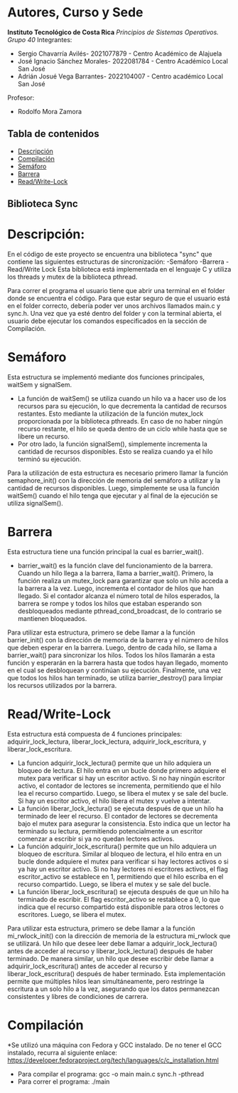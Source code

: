 # Autores, Curso y Sede
**Instituto Tecnológico de Costa Rica**
*Principios de Sistemas Operativos. Grupo 40*
Integrantes:
*    Sergio Chavarría Avilés- 2021077879 - Centro Académico de Alajuela
*    José Ignacio Sánchez Morales- 2022081784 - Centro Académico Local San José
*    Adrián Josué Vega Barrantes- 2022104007 - Centro académico Local San José

Profesor:
*    Rodolfo Mora Zamora 
    
## Tabla de contenidos
- [Descripción](#Descripción)
- [Compilación](#Compilación)
- [Semáforo](#Semáforo)
- [Barrera](#Barrera)
- [Read/Write-Lock](#ReadWrite-Lock)

## Biblioteca Sync
# Descripción:
En el código de este proyecto se encuentra una biblioteca "sync" que contiene las siguientes estructuras de sincronización:
-Semáforo
-Barrera
-Read/Write Lock
Esta biblioteca está implementada en el lenguaje C y utiliza los threads y mutex de la biblioteca pthread.

Para correr el programa el usuario tiene que abrir una terminal en
el folder donde se encuentra el código. Para que estar seguro de que
el usuario está en el folder correcto, debería poder ver unos archivos
llamados main.c y sync.h. 
Una vez que ya esté dentro del folder y con la terminal abierta, 
el usuario debe ejecutar los comandos especificados en la sección de Compilación.

# Semáforo
Esta estructura se implementó mediante dos funciones principales, waitSem y signalSem.
* La función de waitSem() se utiliza cuando un hilo va a hacer uso de los recursos para 
su ejecución, lo que decrementa la cantidad de recursos restantes. Esto mediante la utilización
de la función mutex_lock proporcionada por la biblioteca pthreads. En caso de no haber
ningún recurso restante, el hilo se queda dentro de un ciclo while hasta que se libere 
un recurso. 
* Por otro lado, la función signalSem(), simplemente incrementa la cantidad de
recursos disponibles. Esto se realiza cuando ya el hilo terminó su ejecución.

Para la utilización de esta estructura es necesario primero llamar la función semaphore_init()
con la dirección de memoria del semáforo a utilizar y la cantidad de recursos disponibles. Luego,
simplemente se usa la función waitSem() cuando el hilo tenga que ejecutar y al final de la ejecución
se utiliza signalSem().

# Barrera

Esta estructura tiene una función principal la cual es barrier_wait().
* barrier_wait() es la función clave del funcionamiento de la barrera. Cuando un hilo llega a la barrera, llama a
barrier_wait(). Primero, la función realiza un mutex_lock para garantizar que solo un hilo acceda a la
barrera a la vez. Luego, incrementa el contador de hilos que han llegado. Si el contador alcanza el número
total de hilos esperados, la barrera se rompe y todos los hilos que estaban esperando son desbloqueados
mediante pthread_cond_broadcast, de lo contrario se mantienen bloqueados.

Para utilizar esta estructura, primero se debe llamar a la función barrier_init() con la dirección de memoria 
de la barrera y el número de hilos que deben esperar en la barrera. Luego, dentro de cada hilo, se llama a 
barrier_wait() para sincronizar los hilos. Todos los hilos llamarán a esta función y esperarán en la barrera 
hasta que todos hayan llegado, momento en el cual se desbloquean y continúan su ejecución. Finalmente, una vez 
que todos los hilos han terminado, se utiliza barrier_destroy() para limpiar los recursos utilizados por la barrera.

# Read/Write-Lock

Esta estructura está compuesta de 4 funciones principales: adquirir_lock_lectura, liberar_lock_lectura, 
adquirir_lock_escritura, y liberar_lock_escritura.
* La funcion adquirir_lock_lectura() permite que un hilo adquiera un bloqueo de lectura. El hilo entra en un bucle
donde primero adquiere el mutex para verificar si hay un escritor activo. Si no hay ningún escritor activo, el
contador de lectores se incrementa, permitiendo que el hilo lea el recurso compartido. Luego, se libera el mutex
y se sale del bucle. Si hay un escritor activo, el hilo libera el mutex y vuelve a intentar.
* La función liberar_lock_lectura() se ejecuta después de que un hilo ha terminado de leer el recurso. El contador
de lectores se decrementa bajo el mutex para asegurar la consistencia. Esto indica que un lector ha terminado su
lectura, permitiendo potencialmente a un escritor comenzar a escribir si ya no quedan lectores activos.
* La función adquirir_lock_escritura() permite que un hilo adquiera un bloqueo de escritura. Similar al bloqueo de
lectura, el hilo entra en un bucle donde adquiere el mutex para verificar si hay lectores activos o si ya hay un
escritor activo. Si no hay lectores ni escritores activos, el flag escritor_activo se establece en 1, permitiendo
que el hilo escriba en el recurso compartido. Luego, se libera el mutex y se sale del bucle.
* La función liberar_lock_escritura() se ejecuta después de que un hilo ha terminado de escribir. El flag
escritor_activo se restablece a 0, lo que indica que el recurso compartido está disponible para otros lectores
o escritores. Luego, se libera el mutex.

Para utilizar esta estructura, primero se debe llamar a la función mi_rwlock_init() con la dirección de memoria 
de la estructura mi_rwlock que se utilizará. Un hilo que desee leer debe llamar a adquirir_lock_lectura() antes 
de acceder al recurso y liberar_lock_lectura() después de haber terminado. De manera similar, un hilo que desee 
escribir debe llamar a adquirir_lock_escritura() antes de acceder al recurso y liberar_lock_escritura() después 
de haber terminado. Esta implementación permite que múltiples hilos lean simultáneamente, pero restringe la 
escritura a un solo hilo a la vez, asegurando que los datos permanezcan consistentes y libres de condiciones de 
carrera.

# Compilación
*Se utilizó una máquina con Fedora y GCC instalado. De no tener el GCC instalado, recurra al siguiente enlace:
https://developer.fedoraproject.org/tech/languages/c/c_installation.html
* Para compilar el programa:
gcc -o main main.c sync.h -pthread
* Para correr el programa:
./main

